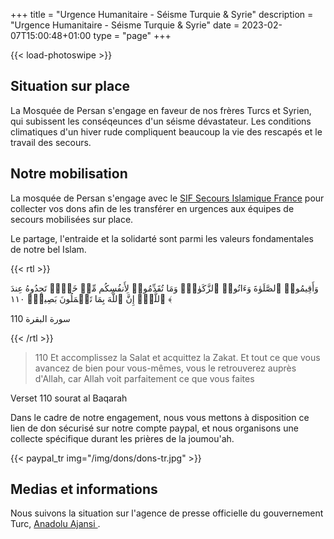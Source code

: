 +++
title = "Urgence Humanitaire - Séisme Turquie & Syrie"
description = "Urgence Humanitaire - Séisme Turquie & Syrie"
date = 2023-02-07T15:00:48+01:00
type = "page"
+++


{{< load-photoswipe >}}

## Situation sur place
La Mosquée de Persan s'engage en faveur de nos frères Turcs et Syrien, qui
subissent les conséqeunces d'un séisme dévastateur. Les conditions climatiques
d'un hiver rude compliquent beaucoup la vie des rescapés et le travail des
secours.

## Notre mobilisation
La mosquée de Persan s'engage avec le [SIF Secours Islamique
France](https://www.secours-islamique.org/seisme-syrie-turquie-aide-humanitaire)
pour collecter vos dons afin de les transférer en urgences aux équipes de
secours mobilisées sur place.

Le partage, l'entraide et la solidarté sont parmi les valeurs fondamentales de notre bel Islam.

{{< rtl >}}

وَأَقِیمُوا۟ ٱلصَّلَوٰةَ وَءَاتُوا۟ ٱلزَّكَوٰةَۚ وَمَا تُقَدِّمُوا۟ لِأَنفُسِكُم مِّنۡ خَیۡرࣲ تَجِدُوهُ عِندَ ٱللَّهِۗ إِنَّ ٱللَّهَ بِمَا تَعۡمَلُونَ بَصِیرࣱ﴿ ١١٠ ﴾

سورة البقرة 110

{{< /rtl >}}

>110 Et accomplissez la Salat et acquittez la Zakat. Et tout ce que vous avancez
de bien pour vous-mêmes, vous le retrouverez auprès d'Allah, car Allah voit
parfaitement ce que vous faites

Verset 110 sourat al Baqarah

Dans le cadre de notre engagement, nous vous mettons à disposition ce lien de
don sécurisé sur notre compte paypal, et nous organisons une collecte spécifique
durant les prières de la joumou'ah.


{{< paypal_tr img="/img/dons/dons-tr.jpg" >}}


## Medias et informations
Nous suivons la situation sur l'agence de presse officielle du gouvernement Turc,
[Anadolu Ajansi ](https://www.aa.com.tr/fr).
